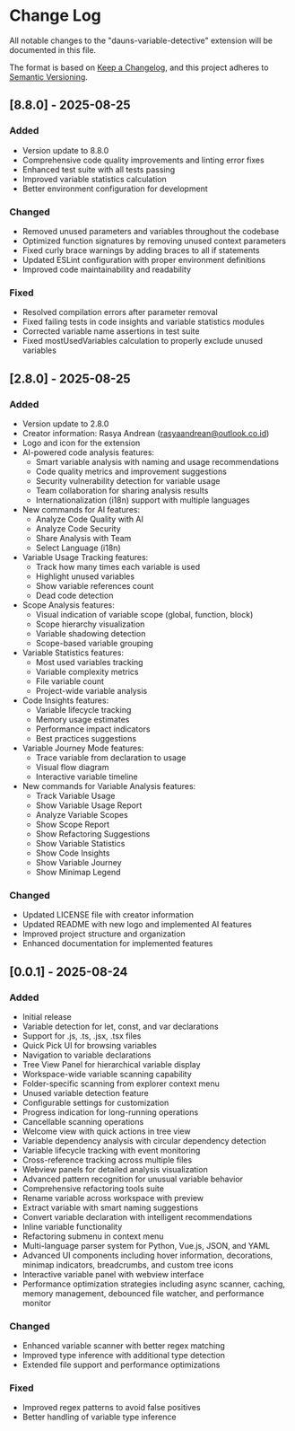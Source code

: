 # Change Log

All notable changes to the "dauns-variable-detective" extension will be documented in this file.

The format is based on [Keep a Changelog](https://keepachangelog.com/en/1.0.0/),
and this project adheres to [Semantic Versioning](https://semver.org/spec/v2.0.0.html).

## [8.8.0] - 2025-08-25

### Added

- Version update to 8.8.0
- Comprehensive code quality improvements and linting error fixes
- Enhanced test suite with all tests passing
- Improved variable statistics calculation
- Better environment configuration for development

### Changed

- Removed unused parameters and variables throughout the codebase
- Optimized function signatures by removing unused context parameters
- Fixed curly brace warnings by adding braces to all if statements
- Updated ESLint configuration with proper environment definitions
- Improved code maintainability and readability

### Fixed

- Resolved compilation errors after parameter removal
- Fixed failing tests in code insights and variable statistics modules
- Corrected variable name assertions in test suite
- Fixed mostUsedVariables calculation to properly exclude unused variables

## [2.8.0] - 2025-08-25

### Added

- Version update to 2.8.0
- Creator information: Rasya Andrean (rasyaandrean@outlook.co.id)
- Logo and icon for the extension
- AI-powered code analysis features:
  - Smart variable analysis with naming and usage recommendations
  - Code quality metrics and improvement suggestions
  - Security vulnerability detection for variable usage
  - Team collaboration for sharing analysis results
  - Internationalization (i18n) support with multiple languages
- New commands for AI features:
  - Analyze Code Quality with AI
  - Analyze Code Security
  - Share Analysis with Team
  - Select Language (i18n)
- Variable Usage Tracking features:
  - Track how many times each variable is used
  - Highlight unused variables
  - Show variable references count
  - Dead code detection
- Scope Analysis features:
  - Visual indication of variable scope (global, function, block)
  - Scope hierarchy visualization
  - Variable shadowing detection
  - Scope-based variable grouping
- Variable Statistics features:
  - Most used variables tracking
  - Variable complexity metrics
  - File variable count
  - Project-wide variable analysis
- Code Insights features:
  - Variable lifecycle tracking
  - Memory usage estimates
  - Performance impact indicators
  - Best practices suggestions
- Variable Journey Mode features:
  - Trace variable from declaration to usage
  - Visual flow diagram
  - Interactive variable timeline
- New commands for Variable Analysis features:
  - Track Variable Usage
  - Show Variable Usage Report
  - Analyze Variable Scopes
  - Show Scope Report
  - Show Refactoring Suggestions
  - Show Variable Statistics
  - Show Code Insights
  - Show Variable Journey
  - Show Minimap Legend

### Changed

- Updated LICENSE file with creator information
- Updated README with new logo and implemented AI features
- Improved project structure and organization
- Enhanced documentation for implemented features

## [0.0.1] - 2025-08-24

### Added

- Initial release
- Variable detection for let, const, and var declarations
- Support for .js, .ts, .jsx, .tsx files
- Quick Pick UI for browsing variables
- Navigation to variable declarations
- Tree View Panel for hierarchical variable display
- Workspace-wide variable scanning capability
- Folder-specific scanning from explorer context menu
- Unused variable detection feature
- Configurable settings for customization
- Progress indication for long-running operations
- Cancellable scanning operations
- Welcome view with quick actions in tree view
- Variable dependency analysis with circular dependency detection
- Variable lifecycle tracking with event monitoring
- Cross-reference tracking across multiple files
- Webview panels for detailed analysis visualization
- Advanced pattern recognition for unusual variable behavior
- Comprehensive refactoring tools suite
- Rename variable across workspace with preview
- Extract variable with smart naming suggestions
- Convert variable declaration with intelligent recommendations
- Inline variable functionality
- Refactoring submenu in context menu
- Multi-language parser system for Python, Vue.js, JSON, and YAML
- Advanced UI components including hover information, decorations, minimap indicators, breadcrumbs, and custom tree icons
- Interactive variable panel with webview interface
- Performance optimization strategies including async scanner, caching, memory management, debounced file watcher, and performance monitor

### Changed

- Enhanced variable scanner with better regex matching
- Improved type inference with additional type detection
- Extended file support and performance optimizations

### Fixed

- Improved regex patterns to avoid false positives
- Better handling of variable type inference
